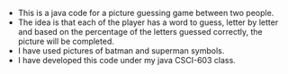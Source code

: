 - This is a java code for a picture guessing game between two people.
- The idea is that each of the player has a word to guess, letter by letter and based on the percentage of the letters guessed correctly, the picture will be completed.
- I have used pictures of batman and superman symbols.
- I have developed this code under my java CSCI-603 class.
